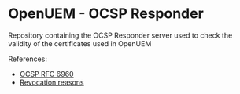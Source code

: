 # OpenUEM - OCSP Responder

Repository containing the OCSP Responder server used to check the validity of the certificates used in OpenUEM

References:

- [OCSP RFC 6960](https://datatracker.ietf.org/doc/html/rfc6960)
- [Revocation reasons](https://rfc-editor.org/rfc/rfc5280.html)
